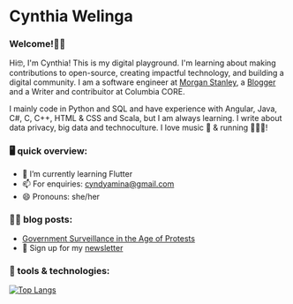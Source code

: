 <!--**CynthiaWelinga/CynthiaWelinga** is a ✨ _special_ ✨ repository because its `README.md` (this file) appears on your GitHub profile.-->

# Cynthia Welinga

### Welcome!👋🏾 

<p> Hi🤓, I'm Cynthia! This is my digital playground. I'm learning about making contributions to open-source, creating impactful technology, and building a digital community. I am a software engineer at <a href="https://www.linkedin.com/in/cynthia-juma/">Morgan Stanley</a>, a <a href="https://cynthiawelinga.com/">Blogger</a> and a Writer and contribuitor at Columbia CORE. </p>
I mainly code in Python and SQL and have experience with Angular, Java, C#, C, C++, HTML & CSS and Scala, but I am always learning. I write about data privacy, big data and technoculture. I love music 🎼 & running 🏃🏾‍♀️!
 
### 🖥️ quick overview: 
- 🌱 I’m currently learning Flutter
- 📫 For enquiries: cyndyamina@gmail.com 
- 😄 Pronouns: she/her

### ✍🏾 blog posts:
- <a href="https://cynthiawelinga.com/218-2/">Government Surveillance in the Age of Protests</a>
- 💌 Sign up for my <a href="https://cynthiawelinga.com/subscribe/">newsletter</a>

### 🔧 tools & technologies:
[![Top Langs](https://github-readme-stats.vercel.app/api/top-langs/?username=cynthiawelinga&layout=compact)](https://github.com/CynthiaWelinga/github-readme-stats)

